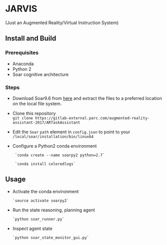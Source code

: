 # JARVIS 
(Just an Augmented Reality/Virtual Instruction System)


## Install and Build
### Prerequisites
* Anaconda
* Python 2 
* Soar cognitive architecture

### Steps
* Download Soar9.6 from [here](https://soar.eecs.umich.edu/Downloads) and extract the files to a preferred location on the local file system.
* Clone this repository  
   `git clone https://gitlab-external.parc.com/augmented-reality-assistant-2017/ARTaskAssistant`
* Edit the `Soar`  `path` element in `config.json` to point to your `/local/soar/installation/bin/linux64`
* Configure a Python2 conda environment

       `conda create --name soarpy2 python=2.7`

       `conda install coloredlogs`
    
    
## Usage
* Activate the conda environment
  
      `source activate soarpy2`
      
* Run the state reasoning, planning agent

      `python soar_runner.py`
      
* Inspect agent state

      `python soar_state_monitor_gui.py`